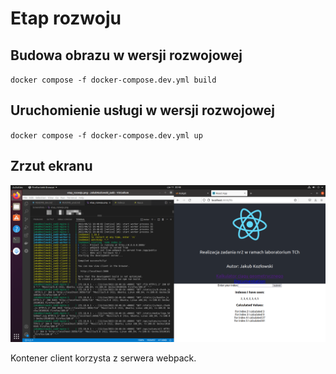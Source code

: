 # Etap rozwoju

## Budowa obrazu w wersji rozwojowej
`docker compose -f docker-compose.dev.yml build`

## Uruchomienie usługi w wersji rozwojowej
`docker compose -f docker-compose.dev.yml up`

## Zrzut ekranu
![Zrzut ekranu](./Screenshots/etap_rozwoju.png)

Kontener client korzysta z serwera webpack.
